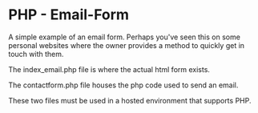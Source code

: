 # PHP - Email-Form

A simple example of an email form. Perhaps you've seen this on some personal websites where the owner provides a method to quickly get in touch with them.

The index_email.php file is where the actual html form exists.

The contactform.php file houses the php code used to send an email.

These two files must be used in a hosted environment that supports PHP.
